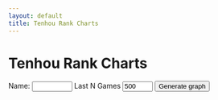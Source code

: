 ```yaml
---
layout: default
title: Tenhou Rank Charts
---
```


# Tenhou Rank Charts

<div class="chart-container">
    <div class="controls">
        <label class="small">Name:</label>
        <input class="pname" type="text" value="" style="width: 80px; height: 20px" />
        <label class="small">Last N Games</label>
        <input class="lastN" type="number" value="500" step="100" min="0" style="width: 60px; height: 20px" />
        <button class="generate btn">Generate graph</button>
    </div>
    <br>
    <div class="chart-tenhou-rank"></div>
</div>

<script src="https://cdn.plot.ly/plotly-3.1.0.min.js"></script>
<script type="module" src="tenhou_stats.js"></script>
